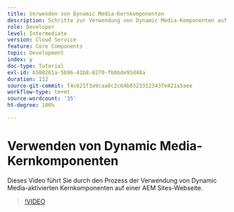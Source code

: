 ```yaml
---
title: Verwenden von Dynamic Media-Kernkomponenten
description: Schritte zur Verwendung von Dynamic Media-Komponenten auf der Sites-Seite
role: Developer
level: Intermediate
version: Cloud Service
feature: Core Components
topic: Development
index: y
doc-type: Tutorial
exl-id: b500261a-5b96-41b8-8270-fb6bde95d48a
duration: 112
source-git-commit: f4c621f3a9caa8c2c64b8323312343fe421a5aee
workflow-type: tm+mt
source-wordcount: '35'
ht-degree: 100%

---
```


# Verwenden von Dynamic Media-Kernkomponenten

Dieses Video führt Sie durch den Prozess der Verwendung von Dynamic Media-aktivierten Kernkomponenten auf einer AEM Sites-Webseite.

>[!VIDEO](https://video.tv.adobe.com/v/335461?quality=12&learn=on)
